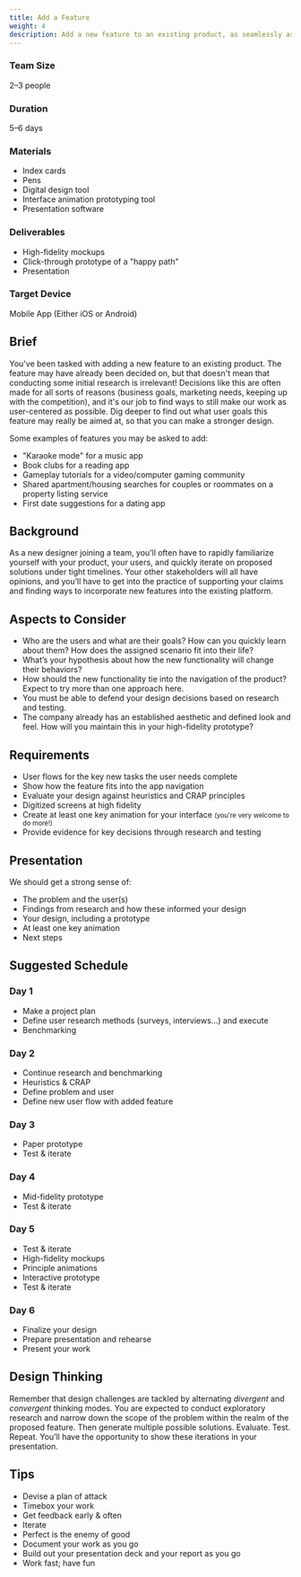 ```yaml
---
title: Add a Feature
weight: 4
description: Add a new feature to an existing product, as seamlessly as possible.
---
```


<div class="row">
  <div>

  ### Team Size

  2–3 people

  ### Duration

  5–6 days

  </div>

  <div>

  ### Materials

  * Index cards
  * Pens
  * Digital design tool
  * Interface animation prototyping tool
  * Presentation software

  </div>

  <div>

  ### Deliverables

  * High-fidelity mockups
  * Click-through prototype of a "happy path"
  * Presentation

  </div>

  <div>

  ### Target Device

  Mobile App (Either iOS or Android)

  </div>
</div>

## Brief

You've been tasked with adding a new feature to an existing product. The feature may have already been decided on, but that doesn't mean that conducting some initial research is irrelevant! Decisions like this are often made for all sorts of reasons (business goals, marketing needs, keeping up with the competition), and it's our job to find ways to still make our work as user-centered as possible. Dig deeper to find out what user goals this feature may really be aimed at, so that you can make a stronger design.

Some examples of features you may be asked to add:

* "Karaoke mode" for a music app
* Book clubs for a reading app
* Gameplay tutorials for a video/computer gaming community
* Shared apartment/housing searches for couples or roommates on a property listing service
* First date suggestions for a dating app


## Background

As a new designer joining a team, you’ll often have to rapidly familiarize yourself with your product, your users, and quickly iterate on proposed solutions under tight timelines. Your other stakeholders will all have opinions, and you’ll have to get into the practice of supporting your claims and finding ways to incorporate new features into the existing platform.


## Aspects to Consider

* Who are the users and what are their goals? How can you quickly learn about them? How does the assigned scenario fit into their life?
* What’s your hypothesis about how the new functionality will change their behaviors?
* How should the new functionality tie into the navigation of the product? Expect to try more than one approach here.
* You must be able to defend your design decisions based on research and testing.
* The company already has an established aesthetic and defined look and feel. How will you maintain this in your high-fidelity prototype?


## Requirements

* User flows for the key new tasks the user needs complete
* Show how the feature fits into the app navigation
* Evaluate your design against heuristics and CRAP principles
* Digitized screens at high fidelity
* Create at least one key animation for your interface <small>(you're very welcome to do more!)</small>
* Provide evidence for key decisions through research and testing


## Presentation

We should get a strong sense of:

* The problem and the user(s)
* Findings from research and how these informed your design
* Your design, including a prototype
* At least one key animation
* Next steps

## Suggested Schedule


<div class="schedule row">
  <div>

  ### Day 1

  * Make a project plan
  * Define user research methods (surveys, interviews...) and execute
  * Benchmarking
  </div>
  <div>

  ### Day 2

  * Continue research and benchmarking
  * Heuristics & CRAP
  * Define problem and user
  * Define new user flow with added feature
  </div>
  <div>

  ### Day 3

  * Paper prototype
  * Test & iterate
  </div>
  <div>

  ### Day 4

  * Mid-fidelity prototype
  * Test & iterate
  </div>
  <div>

  ### Day 5

  * Test & iterate
  * High-fidelity mockups
  * Principle animations
  * Interactive prototype
  * Test & iterate
  </div>
  <div>

  ### Day 6

  * Finalize your design
  * Prepare presentation and rehearse
  * Present your work
  </div>
</div>


## Design Thinking

Remember that design challenges are tackled by alternating *divergent* and *convergent* thinking modes. You are expected to conduct exploratory research and narrow down the scope of the problem within the realm of the proposed feature. Then generate multiple possible solutions. Evaluate. Test. Repeat. You’ll have the opportunity to show these iterations in your presentation.

## Tips

* Devise a plan of attack
* Timebox your work
* Get feedback early & often
* Iterate
* Perfect is the enemy of good
* Document your work as you go
* Build out your presentation deck and your report as you go
* Work fast; have fun
